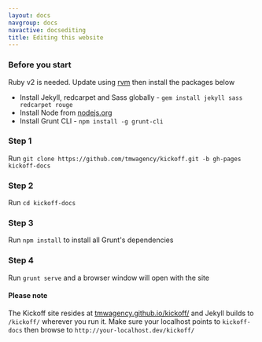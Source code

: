 ```yaml
---
layout: docs
navgroup: docs
navactive: docsediting
title: Editing this website
---
```


### Before you start
Ruby v2 is needed. Update using [rvm](http://rvm.io/) then install the packages below

* Install Jekyll, redcarpet and Sass globally - `gem install jekyll sass redcarpet rouge`
* Install Node from [nodejs.org](http://nodejs.org/)
* Install Grunt CLI - `npm install -g grunt-cli`

### Step 1

Run `git clone https://github.com/tmwagency/kickoff.git -b gh-pages kickoff-docs`

### Step 2

Run `cd kickoff-docs`

### Step 3

Run `npm install` to install all Grunt's dependencies

### Step 4

Run `grunt serve` and a browser window will open with the site

#### Please note

The Kickoff site resides at [tmwagency.github.io/kickoff/](http://tmwagency.github.io/kickoff/) and Jekyll builds to `/kickoff/` wherever you run it. Make sure your localhost points to `kickoff-docs` then browse to `http://your-localhost.dev/kickoff/`
